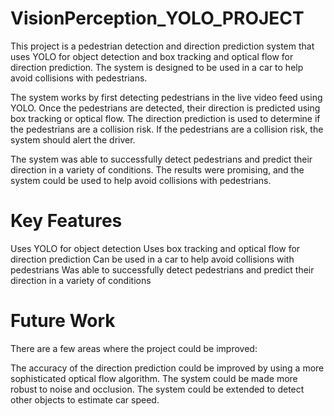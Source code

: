# VisionPerception_YOLO_PROJECT
This project is a pedestrian detection and direction prediction system that uses YOLO for object detection and box tracking and optical flow for direction prediction. The system is designed to be used in a car to help avoid collisions with pedestrians.

The system works by first detecting pedestrians in the live video feed using YOLO. Once the pedestrians are detected, their direction is predicted using box tracking or optical flow. The direction prediction is used to determine if the pedestrians are a collision risk. If the pedestrians are a collision risk, the system should alert the driver.

The system was able to successfully detect pedestrians and predict their direction in a variety of conditions. The results were promising, and the system could be used to help avoid collisions with pedestrians.

# Key Features
Uses YOLO for object detection Uses box tracking and optical flow for direction prediction Can be used in a car to help avoid collisions with pedestrians Was able to successfully detect pedestrians and predict their direction in a variety of conditions

# Future Work
There are a few areas where the project could be improved:

The accuracy of the direction prediction could be improved by using a more sophisticated optical flow algorithm. The system could be made more robust to noise and occlusion. The system could be extended to detect other objects to estimate car speed.
